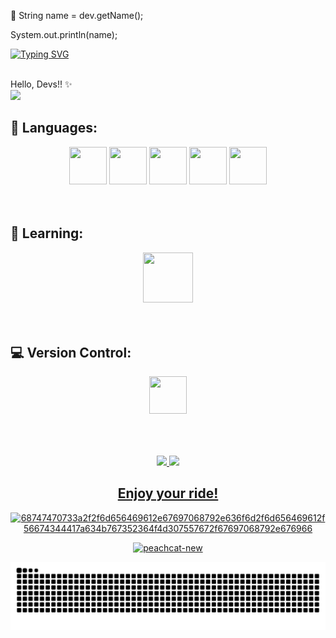 💌 String name = dev.getName();

  System.out.println(name);

  
[![Typing SVG](https://readme-typing-svg.demolab.com?font=Fira+Code&weight=700&size=27&duration=5010&pause=1000&color=F756A8&vCenter=true&random=false&width=435&lines=Mariana+Nascimento+%3C+%2F+3)](https://git.io/typing-svg)
</div>
 </b> <br> Hello, Devs!! ✨

<div align="left">
<img src="https://user-images.githubusercontent.com/125324142/229961407-51cf88b7-80ac-4af0-a160-fe3bde4d70a8.png" width="400px" />
</div>


 
 ## 💬 Languages:
<div align="center">
<img src="https://cdn.jsdelivr.net/gh/devicons/devicon/icons/mysql/mysql-original.svg" width="60" height="60"/>  <img src="https://cdn.jsdelivr.net/gh/devicons/devicon/icons/html5/html5-original.svg" width="60" height="60"/>  <img src="https://cdn.jsdelivr.net/gh/devicons/devicon/icons/css3/css3-original.svg" width="60" height="60"/>
 <img src="https://cdn.jsdelivr.net/gh/devicons/devicon/icons/javascript/javascript-original.svg"  width="60" height="60" />
 <img src="https://cdn.jsdelivr.net/gh/devicons/devicon/icons/java/java-original.svg"  width="60" height="60" />
          
 </div>
 
<br>
<br>

## 🌱 Learning:
<div align="center">
 <img src="https://cdn.jsdelivr.net/gh/devicons/devicon@latest/icons/spring/spring-original-wordmark.svg" width="80" height="80"/>
        
</div>
<br>
<br>

## 💻 Version Control:
<div align="center">
  <img src="https://cdn.jsdelivr.net/gh/devicons/devicon/icons/git/git-original.svg" width="60" height="60"/>
</div>
<br>
<br>

## 
<div align="center">
<a href="https://github.com/MarianaNdO">
<img height="160em" src="https://github-readme-stats.vercel.app/api/top-langs/?username=MarianaNdO&layout=compact&langs_count=7&theme=dracula"/> <img height="160em" src="https://github-readme-stats.vercel.app/api?username=MarianaNdO&show_icons=true&theme=dracula&include_all_commits=true&count_private=true"/>
</div>
 
<div align="center">
<h2>Enjoy your ride!</h2>
  
 ![68747470733a2f2f6d656469612e67697068792e636f6d2f6d656469612f56674344417a634b767352364f4d307557672f67697068792e676966](https://user-images.githubusercontent.com/125324142/229968247-e0da88c2-0350-4f4c-928d-ad47b1598d65.gif)
  
 ![peachcat-new](https://user-images.githubusercontent.com/125324142/229968613-df38a191-d3a4-4267-b2b5-fac6b6633305.gif)

</div>

<picture>
  <source media="(prefers-color-scheme: dark)" srcset="https://raw.githubusercontent.com/MarianaNdO/MarianaNdO/output/github-contribution-grid-snake-dark.svg">
  <source media="(prefers-color-scheme: light)" srcset="https://raw.githubusercontent.com/MarianaNdO/MarianaNdO/output/github-contribution-grid-snake.svg">
  <img alt="github contribution grid snake animation" src="https://raw.githubusercontent.com/MarianaNdO/MarianaNdo/output/github-contribution-grid-snake.svg">
</picture>
<br><br>

  <!--
**MarianaNdO/MarianaNdO** is a ✨ _special_ ✨ repository because its `README.md` (this file) appears on your GitHub profile.

Here are some ideas to get you started:

- 🔭 I’m currently working on ...
-  I’m currently learning ...
- 👯 I’m looking to collaborate on ...
- 🤔 I’m looking for help with ...
- 💬 Ask me about ...
- 📫 How to reach me: ...
- 😄 Pronouns: ...
- ⚡ Fun fact: ...
-->
